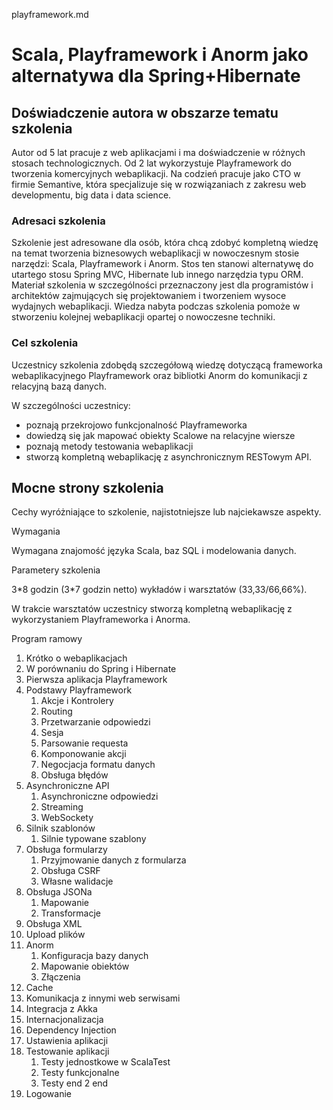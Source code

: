 playframework.md

# Scala, Playframework i Anorm jako alternatywa dla Spring+Hibernate


## Doświadczenie autora w obszarze tematu szkolenia
Autor od 5 lat pracuje z web aplikacjami i ma doświadczenie w różnych stosach technologicznych. Od 2 lat wykorzystuje Playframework do tworzenia komercyjnych webaplikacji. Na codzień pracuje jako CTO w firmie Semantive, która specjalizuje się w rozwiązaniach z zakresu web developmentu, big data i data science.

### Adresaci szkolenia
Szkolenie jest adresowane dla osób, która chcą zdobyć kompletną wiedzę na temat tworzenia biznesowych webaplikacji w nowoczesnym stosie narzędzi: Scala, Playframework i Anorm. Stos ten stanowi alternatywę do utartego stosu Spring MVC, Hibernate lub innego narzędzia typu ORM.
Materiał szkolenia w szczególności przeznaczony jest dla programistów i architektów zajmujących się projektowaniem i tworzeniem wysoce wydajnych webaplikacji.
Wiedza nabyta podczas szkolenia pomoże w stworzeniu kolejnej webaplikacji opartej o nowoczesne techniki.

### Cel szkolenia
Uczestnicy szkolenia zdobędą szczegółową wiedzę dotyczącą frameworka webaplikacyjnego Playframework oraz bibliotki Anorm do komunikacji z relacyjną bazą danych. 

W szczególności uczestnicy:
- poznają przekrojowo funkcjonalność Playframeworka
- dowiedzą się jak mapować obiekty Scalowe na relacyjne wiersze
- poznają metody testowania webaplikacji
- stworzą kompletną webaplikację z asynchronicznym RESTowym API.


## Mocne strony szkolenia
Cechy wyróżniające to szkolenie, najistotniejsze lub najciekawsze aspekty.

Wymagania

Wymagana znajomość języka Scala, baz SQL i modelowania danych.

Parametery szkolenia

3\*8 godzin (3\*7 godzin netto) wykładów i warsztatów (33,33/66,66%).

W trakcie warsztatów uczestnicy stworzą kompletną webaplikację z wykorzystaniem Playframeworka i Anorma.

Program ramowy

1. Krótko o webaplikacjach
2. W porównaniu do Spring i Hibernate
3. Pierwsza aplikacja Playframework
4. Podstawy Playframework
	1. Akcje i Kontrolery 
	2. Routing
	3. Przetwarzanie odpowiedzi
	4. Sesja
	5. Parsowanie requesta
	6. Komponowanie akcji
	7. Negocjacja formatu danych
	8. Obsługa błędów
5. Asynchroniczne API
	1. Asynchroniczne odpowiedzi
	2. Streaming
	3. WebSockety
6. Silnik szablonów
	1. Silnie typowane szablony
7. Obsługa formularzy
	1. Przyjmowanie danych z formularza
	2. Obsługa CSRF
	3. Własne walidacje
8. Obsługa JSONa
	1. Mapowanie
	2. Transformacje
9. Obsługa XML
10. Upload plików
11. Anorm
	1. Konfiguracja bazy danych
	2. Mapowanie obiektów
	3. Złączenia
12. Cache
13. Komunikacja z innymi web serwisami
14. Integracja z Akka
15. Internacjonalizacja
16. Dependency Injection
17. Ustawienia aplikacji
18. Testowanie aplikacji
	1. Testy jednostkowe w ScalaTest
	2. Testy funkcjonalne
	3. Testy end 2 end
19. Logowanie
